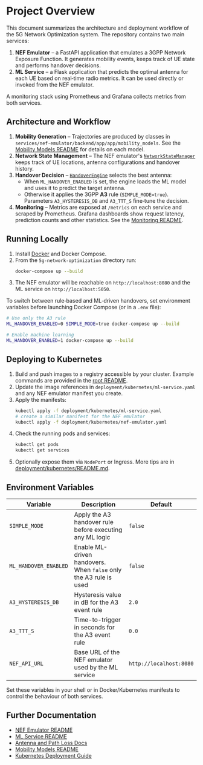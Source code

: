 # Project Overview

This document summarizes the architecture and deployment workflow of the 5G Network Optimization system.  The repository contains two main services:

1. **NEF Emulator** – a FastAPI application that emulates a 3GPP Network Exposure Function.  It generates mobility events, keeps track of UE state and performs handover decisions.
2. **ML Service** – a Flask application that predicts the optimal antenna for each UE based on real‑time radio metrics.  It can be used directly or invoked from the NEF emulator.

A monitoring stack using Prometheus and Grafana collects metrics from both services.

## Architecture and Workflow

1. **Mobility Generation** – Trajectories are produced by classes in `services/nef-emulator/backend/app/app/mobility_models`.  See the [Mobility Models README](../services/nef-emulator/backend/app/app/mobility_models/README.md) for details on each model.
2. **Network State Management** – The NEF emulator's [`NetworkStateManager`](../services/nef-emulator/backend/app/app/network/state_manager.py) keeps track of UE locations, antenna configurations and handover history.
3. **Handover Decision** – [`HandoverEngine`](../services/nef-emulator/backend/app/app/handover/engine.py) selects the best antenna:
   - When `ML_HANDOVER_ENABLED` is set, the engine loads the ML model and uses it to predict the target antenna.
   - Otherwise it applies the 3GPP **A3** rule (`SIMPLE_MODE=true`).  Parameters `A3_HYSTERESIS_DB` and `A3_TTT_S` fine‑tune the decision.
4. **Monitoring** – Metrics are exposed at `/metrics` on each service and scraped by Prometheus.  Grafana dashboards show request latency, prediction counts and other statistics.  See the [Monitoring README](../monitoring/README.md).

## Running Locally

1. Install [Docker](https://docs.docker.com/get-docker/) and Docker Compose.
2. From the `5g-network-optimization` directory run:
   ```bash
   docker-compose up --build
   ```
3. The NEF emulator will be reachable on `http://localhost:8080` and the ML service on `http://localhost:5050`.

To switch between rule‑based and ML‑driven handovers, set environment variables before launching Docker Compose (or in a `.env` file):

```bash
# Use only the A3 rule
ML_HANDOVER_ENABLED=0 SIMPLE_MODE=true docker-compose up --build

# Enable machine learning
ML_HANDOVER_ENABLED=1 docker-compose up --build
```

## Deploying to Kubernetes

1. Build and push images to a registry accessible by your cluster.  Example commands are provided in the [root README](../README.md#building-docker-images).
2. Update the image references in `deployment/kubernetes/ml-service.yaml` and any NEF emulator manifest you create.
3. Apply the manifests:
   ```bash
   kubectl apply -f deployment/kubernetes/ml-service.yaml
   # create a similar manifest for the NEF emulator
   kubectl apply -f deployment/kubernetes/nef-emulator.yaml
   ```
4. Check the running pods and services:
   ```bash
   kubectl get pods
   kubectl get services
   ```
5. Optionally expose them via `NodePort` or Ingress.  More tips are in [deployment/kubernetes/README.md](../deployment/kubernetes/README.md).

## Environment Variables

| Variable | Description | Default |
|----------|-------------|---------|
| `SIMPLE_MODE` | Apply the A3 handover rule before executing any ML logic | `false` |
| `ML_HANDOVER_ENABLED` | Enable ML-driven handovers. When `false` only the A3 rule is used | `false` |
| `A3_HYSTERESIS_DB` | Hysteresis value in dB for the A3 event rule | `2.0` |
| `A3_TTT_S` | Time-to-trigger in seconds for the A3 event rule | `0.0` |
| `NEF_API_URL` | Base URL of the NEF emulator used by the ML service | `http://localhost:8080` |

Set these variables in your shell or in Docker/Kubernetes manifests to control the behaviour of both services.

## Further Documentation

- [NEF Emulator README](../services/nef-emulator/README.md)
- [ML Service README](../services/ml-service/README.md)
- [Antenna and Path Loss Docs](../services/nef-emulator/docs/antenna_and_path_loss.md)
- [Mobility Models README](../services/nef-emulator/backend/app/app/mobility_models/README.md)
- [Kubernetes Deployment Guide](../deployment/kubernetes/README.md)

